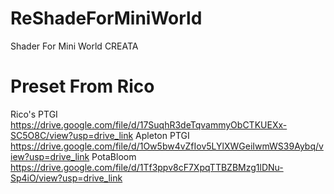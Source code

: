 # ReShadeForMiniWorld
Shader For Mini World CREATA

# Preset From Rico
Rico's PTGI
https://drive.google.com/file/d/17SuqhR3deTqvammyObCTKUEXx-SC5O8C/view?usp=drive_link
Apleton PTGI
https://drive.google.com/file/d/1Ow5bw4vZfIov5LYlXWGeiIwmWS39Aybq/view?usp=drive_link
PotaBloom
https://drive.google.com/file/d/1Tf3ppv8cF7XpqTTBZBMzg1lDNu-Sp4iO/view?usp=drive_link

